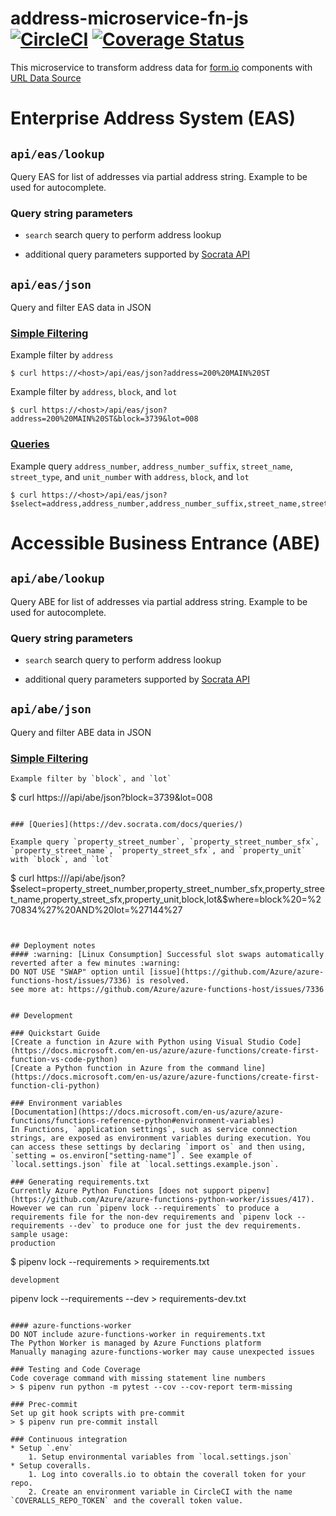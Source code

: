 # address-microservice-fn-js [![CircleCI](https://badgen.net/circleci/github/SFDigitalServices/address-microservice-fn-py/main)](https://circleci.com/gh/SFDigitalServices/address-microservice-fn-py) [![Coverage Status](https://coveralls.io/repos/github/SFDigitalServices/address-microservice-fn-py/badge.svg?branch=main)](https://coveralls.io/github/SFDigitalServices/address-microservice-fn-py?branch=main)
This microservice to transform address data for [form.io](https://form.io) components with [URL Data Source](https://help.form.io/userguide/form-components/#url)

# Enterprise Address System (EAS)

## `api/eas/lookup`
Query EAS for list of addresses via partial address string. Example to be used for autocomplete.

### Query string parameters
* `search` search query to perform address lookup

* additional query parameters supported by [Socrata API](https://dev.socrata.com/docs/queries/)

## `api/eas/json`
Query and filter EAS data in JSON
### [Simple Filtering](https://dev.socrata.com/docs/filtering.html)

Example filter by `address`
```
$ curl https://<host>/api/eas/json?address=200%20MAIN%20ST
```
Example filter by `address`, `block`, and `lot`
```
$ curl https://<host>/api/eas/json?address=200%20MAIN%20ST&block=3739&lot=008
```

### [Queries](https://dev.socrata.com/docs/queries/)

Example query `address_number`, `address_number_suffix`, `street_name`, `street_type`, and `unit_number` with `address`, `block`, and `lot`
```
$ curl https://<host>/api/eas/json?$select=address,address_number,address_number_suffix,street_name,street_type,unit_number,block,lot,parcel_number&$where=address=%2777%20VAN%20NESS%20AVE%20%23100%27%20AND%20block%20=%270834%27%20AND%20lot=%27144%27
```

# Accessible Business Entrance (ABE)

## `api/abe/lookup`
Query ABE for list of addresses via partial address string. Example to be used for autocomplete.

### Query string parameters
* `search` search query to perform address lookup

* additional query parameters supported by [Socrata API](https://dev.socrata.com/docs/queries/)

## `api/abe/json`
Query and filter ABE data in JSON
### [Simple Filtering](https://dev.socrata.com/docs/filtering.html)

```
Example filter by `block`, and `lot`
```
$ curl https://<host>/api/abe/json?block=3739&lot=008
```

### [Queries](https://dev.socrata.com/docs/queries/)

Example query `property_street_number`, `property_street_number_sfx`, `property_street_name`, `property_street_sfx`, and `property_unit` with `block`, and `lot`
```
$ curl https://<host>/api/abe/json?$select=property_street_number,property_street_number_sfx,property_street_name,property_street_sfx,property_unit,block,lot&$where=block%20=%270834%27%20AND%20lot=%27144%27
```


## Deployment notes
#### :warning: [Linux Consumption] Successful slot swaps automatically reverted after a few minutes :warning:
DO NOT USE "SWAP" option until [issue](https://github.com/Azure/azure-functions-host/issues/7336) is resolved.   
see more at: https://github.com/Azure/azure-functions-host/issues/7336


## Development

### Quickstart Guide
[Create a function in Azure with Python using Visual Studio Code](https://docs.microsoft.com/en-us/azure/azure-functions/create-first-function-vs-code-python)
[Create a Python function in Azure from the command line](https://docs.microsoft.com/en-us/azure/azure-functions/create-first-function-cli-python)

### Environment variables
[Documentation](https://docs.microsoft.com/en-us/azure/azure-functions/functions-reference-python#environment-variables)
In Functions, `application settings`, such as service connection strings, are exposed as environment variables during execution. You can access these settings by declaring `import os` and then using, `setting = os.environ["setting-name"]`. See example of `local.settings.json` file at `local.settings.example.json`.

### Generating requirements.txt
Currently Azure Python Functions [does not support pipenv](https://github.com/Azure/azure-functions-python-worker/issues/417). However we can run `pipenv lock --requirements` to produce a requirements file for the non-dev requirements and `pipenv lock --requirements --dev` to produce one for just the dev requirements.
sample usage:  
production
```
$ pipenv lock --requirements > requirements.txt
```
development
```
pipenv lock --requirements --dev > requirements-dev.txt
```

#### azure-functions-worker
DO NOT include azure-functions-worker in requirements.txt
The Python Worker is managed by Azure Functions platform
Manually managing azure-functions-worker may cause unexpected issues

### Testing and Code Coverage
Code coverage command with missing statement line numbers  
> $ pipenv run python -m pytest --cov --cov-report term-missing

### Prec-commit
Set up git hook scripts with pre-commit
> $ pipenv run pre-commit install

### Continuous integration
* Setup `.env`
    1. Setup environmental variables from `local.settings.json`
* Setup coveralls.
    1. Log into coveralls.io to obtain the coverall token for your repo.
    2. Create an environment variable in CircleCI with the name `COVERALLS_REPO_TOKEN` and the coverall token value.


